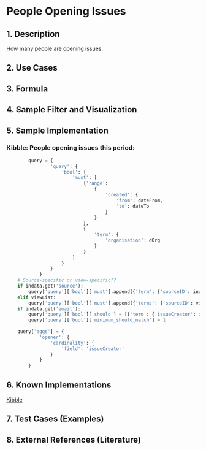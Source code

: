 # People Opening Issues 
## 1. Description
How many people are opening issues.

## 2. Use Cases

## 3. Formula

## 4. Sample Filter and Visualization

## 5. Sample Implementation

###  Kibble: People opening issues this period:

```python
        query = {
                'query': {
                    'bool': {
                        'must': [
                            {'range':
                                {
                                    'created': {
                                        'from': dateFrom,
                                        'to': dateTo
                                    }
                                }
                            },
                            {
                                'term': {
                                    'organisation': dOrg
                                }
                            }
                        ]
                    }
                }
            }
    # Source-specific or view-specific??
    if indata.get('source'):
        query['query']['bool']['must'].append({'term': {'sourceID': indata.get('source')}})
    elif viewList:
        query['query']['bool']['must'].append({'terms': {'sourceID': viewList}})
    if indata.get('email'):
        query['query']['bool']['should'] = [{'term': {'issueCreator': indata.get('email')}}, {'term': {'issueCloser': indata.get('email')}}]
        query['query']['bool']['minimum_should_match'] = 1
    
    query['aggs'] = {
            'opener': {
                'cardinality': {
                    'field': 'issueCreator'
                }
            }
        }
```
	
## 6. Known Implementations

[Kibble](https://github.com/apache/kibble)

## 7. Test Cases (Examples)

## 8. External References (Literature)
